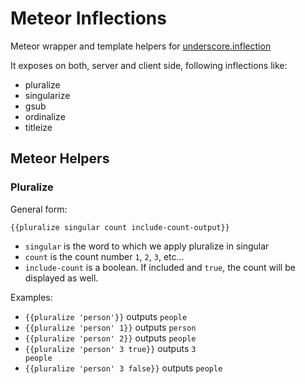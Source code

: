 Meteor Inflections
==================

Meteor wrapper and template helpers for [underscore.inflection](https://github.com/jeremyruppel/underscore.inflection)

It exposes on both, server and client side, following inflections like:

* pluralize
* singularize
* gsub
* ordinalize
* titleize

## Meteor Helpers

### Pluralize

General form:

<code>{{pluralize singular count include-count-output}}</code>

* <code>singular</code> is the word to which we apply pluralize in singular
* <code>count</code> is the count number <code>1</code>, <code>2</code>, <code>3</code>, etc...
* <code>include-count</code> is a boolean. If included and <code>true</code>,
the count will be displayed as well.

Examples:

* <code>{{pluralize 'person'}}</code> outputs <code>people</code>
* <code>{{pluralize 'person' 1}}</code> outputs <code>person</code>
* <code>{{pluralize 'person' 2}}</code> outputs <code>people</code>
* <code>{{pluralize 'person' 3 true}}</code> outputs <code>3 people</code>
* <code>{{pluralize 'person' 3 false}}</code> outputs <code>people</code>
